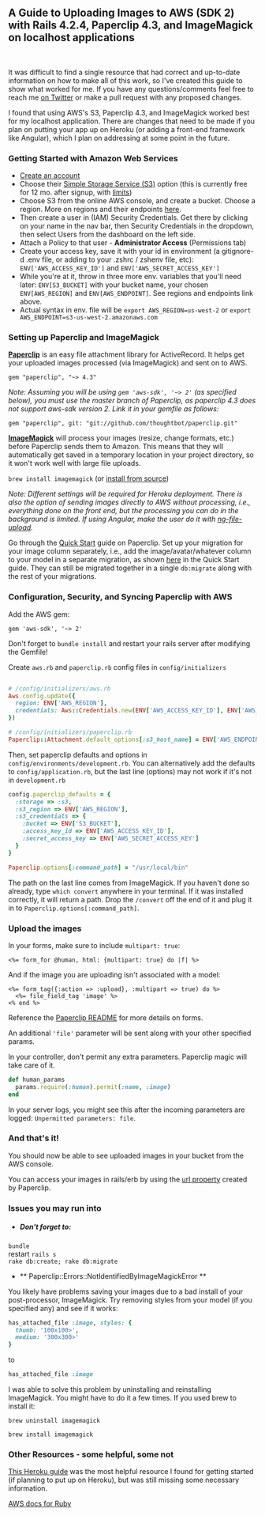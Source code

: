 ## A Guide to Uploading Images to AWS (SDK 2) with Rails 4.2.4, Paperclip 4.3, and ImageMagick on localhost applications
<br/>

It was difficult to find a single resource that had correct and up-to-date information on how to make all of this work, so I've created this guide to show what worked for me. If you have any questions/comments feel free to reach me [on Twitter](https://twitter.com/dgempler) or make a pull request with any proposed changes.

 I found that using AWS's S3, Paperclip 4.3, and ImageMagick worked best for my localhost application. There are changes that need to be made if you plan on putting your app up on Heroku (or adding a front-end framework like Angular), which I plan on addressing at some point in the future.

### Getting Started with Amazon Web Services

 - [Create an account](https://aws.amazon.com)
 - Choose their [Simple Storage Service (S3)](aws.amazon.com/s3) option (this is currently free for 12 mo. after signup, with [limits](https://aws.amazon.com/free/))
 - Choose S3 from the online AWS console, and create a bucket. Choose a region. More on regions and their endpoints [here](http://docs.aws.amazon.com/general/latest/gr/rande.html#s3_region).  
 - Then create a user in (IAM) Security Credentials. Get there by clicking on your name in the nav bar, then Security Credentials in the dropdown, then select Users from the dashboard on the left side.
  - Attach a Policy to that user - __Administrator Access__ (Permissions tab)
 - Create your access key, save it with your id in environment (a gitignore-d .env file, or adding to your .zshrc / zshenv file, etc):
  `ENV['AWS_ACCESS_KEY_ID']` and `ENV['AWS_SECRET_ACCESS_KEY']`
 - While you're at it, throw in three more env. variables that you'll need later: `ENV[S3_BUCKET]` with your bucket name, your chosen `ENV[AWS_REGION]` and `ENV[AWS_ENDPOINT]`. See regions and endpoints link above.
  - Actual syntax in env. file will be `export AWS_REGION=us-west-2` or `export AWS_ENDPOINT=s3-us-west-2.amazonaws.com`

### Setting up Paperclip and ImageMagick

**[Paperclip](https://github.com/thoughtbot/paperclip)** is an easy file attachment library for ActiveRecord. It helps get your uploaded images processed (via ImageMagick) and sent on to AWS.

`gem "paperclip", "~> 4.3"`


_Note: Assuming you will be using `gem 'aws-sdk', '~> 2'` (as specified below), you must use the master branch of Paperclip, as paperclip 4.3 does not support aws-sdk version 2. Link it in your gemfile as follows:_

`gem "paperclip", git: "git://github.com/thoughtbot/paperclip.git"`

**[ImageMagick](http://git.imagemagick.org/repos/ImageMagick)** will process your images (resize, change formats, etc.) before Paperclip sends them to Amazon. This means that they will automatically get saved in a temporary location in your project directory, so it won't work well with large file uploads.

``
brew install imagemagick
``
(or [install from source](http://www.imagemagick.org/script/install-source.php))

*Note: Different settings will be required for Heroku deployment. There is also the option of sending images directly to AWS without processing, i.e., everything done on the front end, but the processing you can do in the background is limited. If using Angular, make the user do it with [ng-file-upload](https://github.com/danialfarid/ng-file-upload).*

Go through the [Quick Start](https://github.com/thoughtbot/paperclip#quick-start) guide on Paperclip. Set up your migration for your image column separately, i.e., add the image/avatar/whatever column to your model in a separate migration, as shown [here](https://github.com/thoughtbot/paperclip#migrations) in the Quick Start guide. They can still be migrated together in a single `db:migrate` along with the rest of your migrations.

### Configuration, Security, and Syncing Paperclip with AWS

Add the AWS gem:

`
gem 'aws-sdk', '~> 2'
`

Don't forget to `bundle install` and restart your rails server after modifying the Gemfile!

Create `aws.rb` and `paperclip.rb` config files in `config/initializers`

``` ruby

# /config/initializers/aws.rb
Aws.config.update({
  region: ENV['AWS_REGION'],
  credentials: Aws::Credentials.new(ENV['AWS_ACCESS_KEY_ID'], ENV['AWS_SECRET_ACCESS_KEY']),
})
```

``` ruby
# /config/initializers/paperclip.rb
Paperclip::Attachment.default_options[:s3_host_name] = ENV['AWS_ENDPOINT']
```

Then, set paperclip defaults and options in `config/environments/development.rb`. You can alternatively add the defaults to `config/application.rb`, but the last line (options) may not work if it's not in `development.rb`

``` ruby
config.paperclip_defaults = {
  :storage => :s3,
  :s3_region => ENV['AWS_REGION'],
  :s3_credentials => {
    :bucket => ENV['S3_BUCKET'],
    :access_key_id => ENV['AWS_ACCESS_KEY_ID'],
    :secret_access_key => ENV['AWS_SECRET_ACCESS_KEY']
  }
}

Paperclip.options[:command_path] = "/usr/local/bin"
```

The path on the last line comes from ImageMagick. If you haven't done so already, type `which convert` anywhere in your terminal. If it was installed correctly, it will return a path. Drop the `/convert` off the end of it and plug it in to `Paperclip.options[:command_path]`.

### Upload the images

In your forms, make sure to include `multipart: true`:

``` erb
<%= form_for @human, html: {multipart: true} do |f| %>
```

And if the image you are uploading isn't associated with a model:

``` erb
<%= form_tag({:action => :upload}, :multipart => true) do %>
  <%= file_field_tag 'image' %>
<% end %>
```

Reference the [Paperclip README](https://github.com/thoughtbot/paperclip#edit-and-new-views) for more details on forms.

An additional `'file'` parameter will be sent along with your other specified params.

In your controller, don't permit any extra parameters. Paperclip magic will take care of it.

``` ruby
def human_params
  params.require(:human).permit(:name, :image)
end
```

In your server logs, you might see this after the incoming parameters are logged: `Unpermitted parameters: file`.

### And that's it!

You should now be able to see uploaded images in your bucket from the AWS console.

You can access your images in rails/erb by using the [url property](https://github.com/thoughtbot/paperclip#show-view) created by Paperclip.

### Issues you may run into

 - ##### Don't forget to:

 `bundle` <br/>
 restart `rails s` <br/>
 `rake db:create; rake db:migrate`



 - ** Paperclip::Errors::NotIdentifiedByImageMagickError **

You likely have problems saving your images due to a bad install of your post-processor, ImageMagick.
Try removing styles from your model (if you specified any) and see if it works:
``` ruby
has_attached_file :image, styles: {
  thumb: '100x100>',
  medium: '300x300>'
}
```
to
``` ruby
has_attached_file :image
```
I was able to solve this problem by uninstalling and reinstalling ImageMagick. You might have to do it a few times. If you used brew to install it:


`brew uninstall imagemagick`

`brew install imagemagick`



### Other Resources - some helpful, some not

[This Heroku guide](https://devcenter.heroku.com/articles/paperclip-s3) was the most helpful resource I found for getting started (if planning to put up on Heroku), but was still missing some necessary information.

[AWS docs for Ruby](http://docs.aws.amazon.com/sdkforruby/api/index.html)
